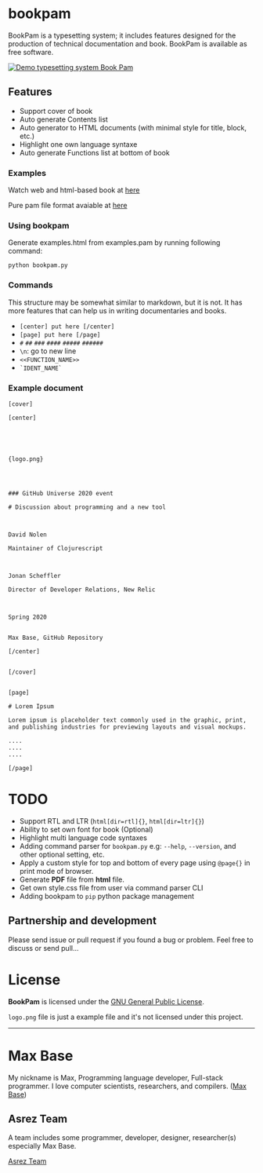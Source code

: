 # bookpam


BookPam is a typesetting system; it includes features designed for the production of technical documentation and book.
BookPam is available as free software.

[![Demo typesetting system Book Pam](demo.jpg)](https://basemax.github.io/bookpam/examples.html)

## Features

- Support cover of book
- Auto generate Contents list
- Auto generator to HTML documents (with minimal style for title, block, etc.)
- Highlight one own language syntaxe
- Auto generate Functions list at bottom of book

### Examples

Watch web and html-based book at [here](https://basemax.github.io/bookpam/examples.html)

Pure pam file format avaiable at [here](examples.pam)

### Using bookpam

Generate examples.html from examples.pam by running following command:

```
python bookpam.py
```

### Commands

This structure may be somewhat similar to markdown, but it is not.
It has more features that can help us in writing documentaries and books.

- `[center] put here [/center]`
- `[page] put here [/page]`
- `#` `##` `###` `####` `#####` `######`
- `\n`: go to new line
- `<<FUNCTION_NAME>>`
- ``` `IDENT_NAME` ```

### Example document

```
[cover]

[center]





{logo.png}




### GitHub Universe 2020 event

# Discussion about programming and a new tool



David Nolen
 
Maintainer of Clojurescript 



Jonan Scheffler

Director of Developer Relations, New Relic 



Spring 2020


Max Base, GitHub Repository

[/center]


[/cover]


[page]

# Lorem Ipsum

Lorem ipsum is placeholder text commonly used in the graphic, print, and publishing industries for previewing layouts and visual mockups.

....
....
....

[/page]
```

# TODO

- Support RTL and LTR (`html[dir=rtl]{}`, `html[dir=ltr]{}`)
- Ability to set own font for book (Optional)
- Highlight multi language code syntaxes
- Adding command parser for `bookpam.py` e.g: `--help`, `--version`, and other optional setting, etc.
- Apply a custom style for top and bottom of every page using `@page{}` in print mode of browser.
- Generate **PDF** file from **html** file.
- Get own style.css file from user via command parser CLI
- Adding bookpam to `pip` python package management

## Partnership and development

Please send issue or pull request if you found a bug or problem.
Feel free to discuss or send pull...

# License

**BookPam** is licensed under the [GNU General Public License](LICENSE).

`logo.png` file is just a example file and it's not licensed under this project.

---------

# Max Base

My nickname is Max, Programming language developer, Full-stack programmer. I love computer scientists, researchers, and compilers. ([Max Base](https://maxbase.org/))

## Asrez Team

A team includes some programmer, developer, designer, researcher(s) especially Max Base.

[Asrez Team](https://www.asrez.com/)

